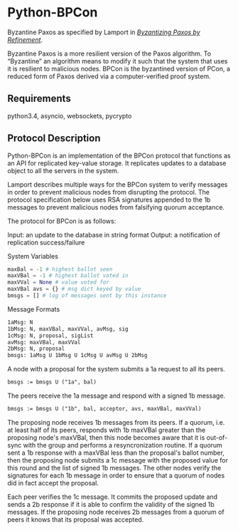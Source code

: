 Python-BPCon
============

Byzantine Paxos as specified by Lamport in [*Byzantizing Paxos by Refinement*](http://research.microsoft.com/en-us/um/people/lamport/tla/byzsimple.pdf).

Byzantine Paxos is a more resilient version of the Paxos algorithm. To “Byzantine” an algorithm means to modify it such that the system that uses it is resilient to malicious nodes. BPCon is the byzantined version of PCon, a reduced form of Paxos derived via a computer-verified proof system.

<h2>Requirements</h2>

python3.4, asyncio, websockets, pycrypto

<h2>Protocol Description</h2>

Python-BPCon is an implementation of the BPCon protocol that functions as an API for replicated key-value storage. It replicates updates to a database object to all the servers in the system.

Lamport describes multiple ways for the BPCon system to verify messages in order to prevent malicious nodes from disrupting the protocol. The protocol specification below uses RSA signatures appended to the 1b messages to prevent malicious nodes from falsifying quorum acceptance.

The protocol for BPCon is as follows:

Input: an update to the database in string format
Output: a notification of replication success/failure

System Variables 
```python
maxBal = -1 # highest ballot seen 
maxVBal = -1 # highest ballot voted in 
maxVVal = None # value voted for 
maxVBal avs = {} # msg dict keyed by value 
bmsgs = [] # log of messages sent by this instance 
```

Message Formats 
```html
1aMsg: N 
1bMsg: N, maxVBal, maxVVal, avMsg, sig 
1cMsg: N, proposal, sigList 
avMsg: maxVBal, maxVVal 
2bMsg: N, proposal 
bmsgs: 1aMsg U 1bMsg U 1cMsg U avMsg U 2bMsg
```

A node with a proposal for the system submits a 1a request to all its peers. 
```html
bmsgs := bmsgs U ("1a", bal) 
```

The peers receive the 1a message and respond with a signed 1b message.
```html
bmsgs := bmsgs U ("1b", bal, acceptor, avs, maxVBal, maxVVal) 
```

The proposing node receives 1b messages from its peers. If a quorum, i.e. at least half of its peers, responds with 1b maxVBal greater than the proposing node's maxVBal, then this node becomes aware that it is out-of-sync with the group and performs a resyncronization routine. If a quorum sent a 1b response with a maxVBal less than the proposal's ballot number, then the proposing node submits a 1c message with the proposed value for this round and the list of signed 1b messages. The other nodes verify the signatures for each 1b message in order to ensure that a quorum of nodes did in fact accept the proposal.

Each peer verifies the 1c message. It commits the proposed update and sends a 2b response if it is able to confirm the validity of the signed 1b messages. If the proposing node receives 2b messages from a quorum of peers it knows that its proposal was accepted.


